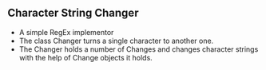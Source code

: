 ## Character String Changer

- A simple RegEx implementor
- The class Changer turns a single character to another one.
- The Changer holds a number of Changes and changes character strings with the help of Change objects it holds.
